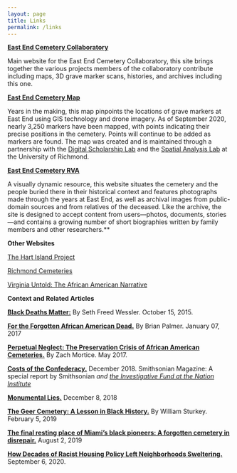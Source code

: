 ```yaml
---
layout: page
title: Links
permalink: /links
---
```

**[East End Cemetery Collaboratory](https://cemeterycollaboratory.org)**

Main website for the East End Cemetery Collaboratory, this site brings together the various projects members of the collaboratory contribute including maps, 3D grave marker scans, histories, and archives including this one.

**[East End Cemetery Map](https://dsl.richmond.edu/eastend/#loc=18/37.53651812109586/-77.387872338295)**

Years in the making, this map pinpoints the locations of grave markers at East End using GIS technology and drone imagery. As of September 2020, nearly 3,250 markers have been mapped, with points indicating their precise positions in the cemetery. Points will continue to be added as markers are found. The map was created and is maintained through a partnership with the [Digital Scholarship Lab](http://dsl.richmond.edu/) and the [Spatial Analysis Lab](https://sal-urichmond.hub.arcgis.com/) at the University of Richmond.

**[East End Cemetery RVA](https://eastendcemeteryrva.com/)**

A visually dynamic resource, this website situates the cemetery and the people buried there in their historical context and features photographs made through the years at East End, as well as archival images from public-domain sources and from relatives of the deceased. Like the archive, the site is designed to accept content from users—photos, documents, stories—and contains a growing number of short biographies written by family members and other researchers.\*\*

**Other Websites**

[The Hart Island Project](https://www.hartisland.net/)

[Richmond Cemeteries](https://www.richmondcemeteries.org/)

[Virginia Untold: The African American Narrative](https://www.virginiamemory.com/collections/aan/)

**Context and Related Articles** 

**[Black Deaths Matter:](https://www.thenation.com/article/archive/black-deaths-matter/)** By Seth Freed Wessler. October 15, 2015.

**[For the Forgotten African American Dead.](https://www.nytimes.com/2017/01/07/opinion/sunday/for-the-forgotten-african-american-dead.html)** By Brian Palmer. January 07, 2017

**[Perpetual Neglect: The Preservation Crisis of African American Cemeteries.](https://placesjournal.org/article/perpetual-neglect-the-preservation-crisis-of-african-american-cemeteries/?cn-reloaded=1#:~:text=Black%20cemeteries%20are%20attached%20to,sustained%20resources%20or%20stable%20funding)** By Zach Mortice. May 2017.

**[Costs of the Confederacy.](https://www.smithsonianmag.com/history/costs-confederacy-special-report-180970731/)** December 2018. Smithsonian Magazine: A special report by Smithsonian *and [the Investigative Fund at the Nation Institute](https://theinvestigativefund.org/)*

**[Monumental Lies.](https://www.revealnews.org/episodes/monumental-lies/)**  December 8, 2018

**[The Geer Cemetery: A Lesson in Black History.](https://www.newsobserver.com/opinion/article225427335.html#storylink=cpy)** By William Sturkey. February 5, 2019

**[The final resting place of Miami’s black pioneers: A forgotten cemetery in disrepair.](https://www.miamiherald.com/news/local/community/miami-dade/article215562635.html#storylink=cpy)** August 2, 2019

**[How Decades of Racist Housing Policy Left Neighborhoods Sweltering.](https://www.nytimes.com/interactive/2020/08/24/climate/racism-redlining-cities-global-warming.html?smid=em-share)** September 6, 2020.